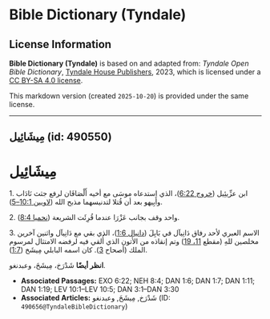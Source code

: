 # Bible Dictionary (Tyndale)

## License Information

**Bible Dictionary (Tyndale)** is based on and adapted from: _Tyndale Open Bible Dictionary_, [Tyndale House Publishers](https://tyndaleopenresources.com/), 2023, which is licensed under a [CC BY-SA 4.0 license](https://creativecommons.org/licenses/by-sa/4.0/legalcode.en).

This markdown version (created `2025-10-20`) is provided under the same license.



--------------------------------

## مِيشَائِيل (id: 490550)

مِيشَائِيل
==========

1\. ابن عزِّيئِيل ([خروج 6:22](https://ref.ly/Exod6:22))، الذي استدعاه موسَى مع أخيه أَلْصَافَان لرفع جثث نَادَاب وأَبِيهو بعد أن قُتلا لتدنيسهما مذبح الله ([لاويين 10:1–5](https://ref.ly/Lev10:1-Lev10:5)).

2\. واحد وقف بجانب عَزْرَا عندما قُرِئَت الشريعة ([نحميا 8:4](https://ref.ly/Neh8:4)).

3\. الاسم العبري لأحد رفاق دَانِيآل في بَابِلَ ([دانيال 1:6](https://ref.ly/Dan1:6))، الذي بقي مع دَانِيآل واثنين آخرين مخلصين للهِ (مقطع [11، 19](https://ref.ly/Dan1:11,Dan1:19)) وتم إنقاذه من الأتون الذي أُلقي فيه لرفضه الامتثال لمرسوم الملك (أصحاح [3](https://ref.ly/Dan3:1-Dan3:30)). كان اسمه البابلي مِيشَخ ([1:7](https://ref.ly/Dan1:7)).

**انظر أيضًا** شَدْرَخ، مِيشَخَ، وعبدنغو.

* **Associated Passages:** EXO 6:22; NEH 8:4; DAN 1:6; DAN 1:7; DAN 1:11; DAN 1:19; LEV 10:1–LEV 10:5; DAN 3:1–DAN 3:30
* **Associated Articles:** شَدْرَخ, مِيشَخَ, وعبدنغو (ID: `490656@TyndaleBibleDictionary`)


